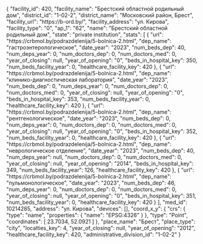{
    "facility_id": 420,
    "facility_name": "Брестский областной родильный дом",
    "district_id": "1-02-2",
    "district_name": "Московский район, Брест",
    "facility_url": "https:\/\/b-ord.by\/",
    "facility_address": "ул. Кирова",
    "facility_type": "0",
    "ap_1": "62",
    "name": "Брестский областной родильный дом",
    "state": "private institution",
    "stats": [
        {
            "url": "https:\/\/crbmol.by\/podrazdelenija\/5-bolnica-2.html",
            "dep_name": "гастроэнтерологическое",
            "date_year": "2023",
            "num_beds_dep": 40,
            "num_deps_year": 0,
            "num_doctors_dep": 0,
            "num_doctors_med": 0,
            "year_of_closing": null,
            "year_of_opening": "0",
            "beds_in_hospital_key": 350,
            "num_beds_facility_year": 0,
            "healthcare_facility_key": 420
        },
        {
            "url": "https:\/\/crbmol.by\/podrazdelenija\/5-bolnica-2.html",
            "dep_name": "клинико-диагностическая лаборатория",
            "date_year": "2023",
            "num_beds_dep": 0,
            "num_deps_year": 0,
            "num_doctors_dep": 0,
            "num_doctors_med": 0,
            "year_of_closing": null,
            "year_of_opening": "0",
            "beds_in_hospital_key": 353,
            "num_beds_facility_year": 0,
            "healthcare_facility_key": 420
        },
        {
            "url": "https:\/\/crbmol.by\/podrazdelenija\/5-bolnica-2.html",
            "dep_name": "рентгенологическое",
            "date_year": "2023",
            "num_beds_dep": 0,
            "num_deps_year": 0,
            "num_doctors_dep": 0,
            "num_doctors_med": 0,
            "year_of_closing": null,
            "year_of_opening": "0",
            "beds_in_hospital_key": 352,
            "num_beds_facility_year": 0,
            "healthcare_facility_key": 420
        },
        {
            "url": "https:\/\/crbmol.by\/podrazdelenija\/5-bolnica-2.html",
            "dep_name": "неврологическое отделение",
            "date_year": "2023",
            "num_beds_dep": 40,
            "num_deps_year": null,
            "num_doctors_dep": 0,
            "num_doctors_med": 0,
            "year_of_closing": null,
            "year_of_opening": "2014",
            "beds_in_hospital_key": 349,
            "num_beds_facility_year": 126,
            "healthcare_facility_key": 420
        },
        {
            "url": "https:\/\/crbmol.by\/podrazdelenija\/5-bolnica-2.html",
            "dep_name": "пульмонологическое",
            "date_year": "2023",
            "num_beds_dep": 46,
            "num_deps_year": 0,
            "num_doctors_dep": 0,
            "num_doctors_med": 0,
            "year_of_closing": null,
            "year_of_opening": "0",
            "beds_in_hospital_key": 351,
            "num_beds_facility_year": 0,
            "healthcare_facility_key": 420
        }
    ],
    "med_id": 10214285,
    "address": "ул. Кирова",
    "devices": [],
    "coord_x_y": {
        "crs": {
            "type": "name",
            "properties": {
                "name": "EPSG:4326"
            }
        },
        "type": "Point",
        "coordinates": [
            23.7034,
            52.0921
        ]
    },
    "place_name": "Брест",
    "place_type": "city",
    "localties_key": 4,
    "year_of_closing": null,
    "year_of_opening": "2012",
    "healthcare_facility_key": 420,
    "administrative_division_id": "1-02-2"
}
